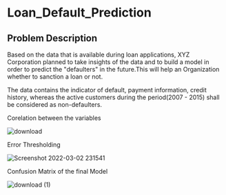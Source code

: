 # Loan_Default_Prediction

## Problem Description
Based on the data that is available during loan applications, XYZ Corporation planned to take insights of the data and to build a model in order to predict the "defaulters" in the future.This will help an Organization whether to sanction a loan or not.

The data contains the indicator of default, payment information, credit history, whereas the active customers during the period(2007 - 2015) shall be considered as non-defaulters.


Corelation between the variables

![download](https://user-images.githubusercontent.com/41074452/156418028-68b8d465-232c-4bd4-a532-713fea6deba4.png)


Error Thresholding

![Screenshot 2022-03-02 231541](https://user-images.githubusercontent.com/41074452/156418715-6ebf17e5-c381-4ba4-9953-ef718ceecc10.png)


Confusion Matrix of the final Model

![download (1)](https://user-images.githubusercontent.com/41074452/156418752-9be9d35c-4a81-471b-a6f0-f7e437f7f629.png)

